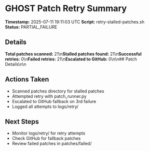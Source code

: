 # GHOST Patch Retry Summary

**Timestamp:** 2025-07-11 19:11:03 UTC
**Script:** retry-stalled-patches.sh
**Status:** PARTIAL_FAILURE

## Details

**Total patches scanned:** 21\n**Stalled patches found:** 21\n**Successful retries:** 0\n**Failed retries:** 21\n**Escalated to GitHub:** 0\n\n## Patch Details\n\n

## Actions Taken

- Scanned patches directory for stalled patches
- Attempted retry with patch_runner.py
- Escalated to GitHub fallback on 3rd failure
- Logged all attempts to logs/retry/

## Next Steps

- Monitor logs/retry/ for retry attempts
- Check GitHub for fallback patches
- Review failed patches in patches/failed/
